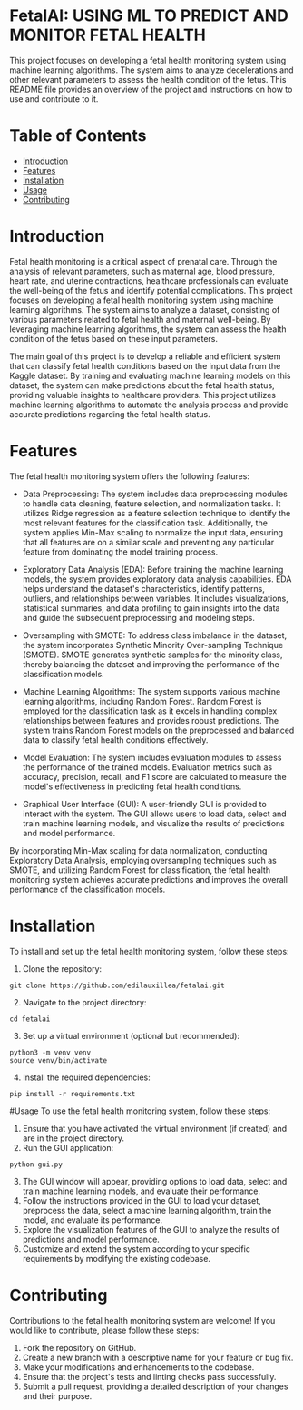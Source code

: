 # FetalAI: USING ML TO PREDICT AND MONITOR FETAL HEALTH 

This project focuses on developing a fetal health monitoring system using machine learning algorithms. The system aims to analyze decelerations and other relevant parameters to assess the health condition of the fetus. This README file provides an overview of the project and instructions on how to use and contribute to it.

# Table of Contents
- [Introduction](https://github.com/edilauxillea/FetalAI/blob/main/README.md#introduction)
- [Features](https://github.com/edilauxillea/FetalAI/blob/main/README.md#features)
- [Installation](https://github.com/edilauxillea/FetalAI/blob/main/README.md#installation)
- [Usage](https://github.com/edilauxillea/FetalAI/blob/main/README.md#usage)
- [Contributing](https://github.com/edilauxillea/FetalAI/blob/main/README.md#contributing)

# Introduction
Fetal health monitoring is a critical aspect of prenatal care. Through the analysis of relevant parameters, such as maternal age, blood pressure, heart rate, and uterine contractions, healthcare professionals can evaluate the well-being of the fetus and identify potential complications. This project focuses on developing a fetal health monitoring system using machine learning algorithms. The system aims to analyze a dataset, consisting of various parameters related to fetal health and maternal well-being. By leveraging machine learning algorithms, the system can assess the health condition of the fetus based on these input parameters.

The main goal of this project is to develop a reliable and efficient system that can classify fetal health conditions based on the input data from the Kaggle dataset. By training and evaluating machine learning models on this dataset, the system can make predictions about the fetal health status, providing valuable insights to healthcare providers. This project utilizes machine learning algorithms to automate the analysis process and provide accurate predictions regarding the fetal health status.


# Features
The fetal health monitoring system offers the following features:

- Data Preprocessing: The system includes data preprocessing modules to handle data cleaning, feature selection, and normalization tasks. It utilizes Ridge regression as a feature selection technique to identify the most relevant features for the classification task. Additionally, the system applies Min-Max scaling to normalize the input data, ensuring that all features are on a similar scale and preventing any particular feature from dominating the model training process.

- Exploratory Data Analysis (EDA): Before training the machine learning models, the system provides exploratory data analysis capabilities. EDA helps understand the dataset's characteristics, identify patterns, outliers, and relationships between variables. It includes visualizations, statistical summaries, and data profiling to gain insights into the data and guide the subsequent preprocessing and modeling steps.

- Oversampling with SMOTE: To address class imbalance in the dataset, the system incorporates Synthetic Minority Over-sampling Technique (SMOTE). SMOTE generates synthetic samples for the minority class, thereby balancing the dataset and improving the performance of the classification models.

- Machine Learning Algorithms: The system supports various machine learning algorithms, including Random Forest. Random Forest is employed for the classification task as it excels in handling complex relationships between features and provides robust predictions. The system trains Random Forest models on the preprocessed and balanced data to classify fetal health conditions effectively.

- Model Evaluation: The system includes evaluation modules to assess the performance of the trained models. Evaluation metrics such as accuracy, precision, recall, and F1 score are calculated to measure the model's effectiveness in predicting fetal health conditions.

- Graphical User Interface (GUI): A user-friendly GUI is provided to interact with the system. The GUI allows users to load data, select and train machine learning models, and visualize the results of predictions and model performance.

By incorporating Min-Max scaling for data normalization, conducting Exploratory Data Analysis, employing oversampling techniques such as SMOTE, and utilizing Random Forest for classification, the fetal health monitoring system achieves accurate predictions and improves the overall performance of the classification models.

# Installation
To install and set up the fetal health monitoring system, follow these steps:

1. Clone the repository:
```
git clone https://github.com/edilauxillea/fetalai.git
```

2. Navigate to the project directory:
```
cd fetalai
```
3. Set up a virtual environment (optional but recommended):
```
python3 -m venv venv
source venv/bin/activate
```
4. Install the required dependencies:
```
pip install -r requirements.txt
```

#Usage
To use the fetal health monitoring system, follow these steps:

1. Ensure that you have activated the virtual environment (if created) and are in the project directory.
2. Run the GUI application:
```
python gui.py
```
3. The GUI window will appear, providing options to load data, select and train machine learning models, and evaluate their performance.
4. Follow the instructions provided in the GUI to load your dataset, preprocess the data, select a machine learning algorithm, train the model, and evaluate its performance.
5. Explore the visualization features of the GUI to analyze the results of predictions and model performance.
6. Customize and extend the system according to your specific requirements by modifying the existing codebase.

# Contributing
Contributions to the fetal health monitoring system are welcome! If you would like to contribute, please follow these steps:

1. Fork the repository on GitHub.
2. Create a new branch with a descriptive name for your feature or bug fix.
3. Make your modifications and enhancements to the codebase.
4. Ensure that the project's tests and linting checks pass successfully.
5. Submit a pull request, providing a detailed description of your changes and their purpose.










